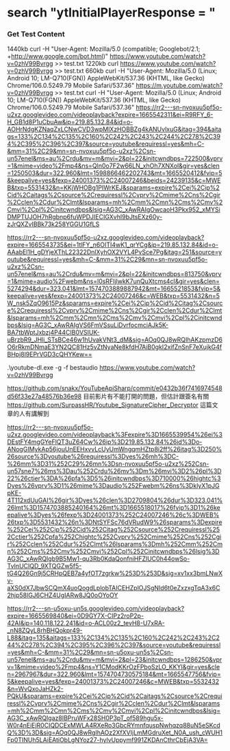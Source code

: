 # search "ytInitialPlayerResponse = " 
### Get Test Content

1440kb
curl -H "User-Agent: Mozilla/5.0 (compatible; Googlebot/2.1; +http://www.google.com/bot.html)" https://www.youtube.com/watch?v=0zhV99Bvrgg >> test.txt
1220kb
curl https://www.youtube.com/watch?v=0zhV99Bvrgg >> test.txt
660kb
curl -H "User-Agent: Mozilla/5.0 (Linux; Android 10; LM-Q710(FGN)) AppleWebKit/537.36 (KHTML, like Gecko) Chrome/106.0.5249.79 Mobile Safari/537.36" https://m.youtube.com/watch?v=0zhV99Bvrgg >> test.txt
curl -H "User-Agent: Mozilla/5.0 (Linux; Android 10; LM-Q710(FGN)) AppleWebKit/537.36 (KHTML, like Gecko) Chrome/106.0.5249.79 Mobile Safari/537.36" https://rr2---sn-nvoxuu5pf5o-u2xz.googlevideo.com/videoplayback?expire=1665542311&ei=R9RFY_6-H_GB1d8P1uCbuAw&ip=219.85.132.84&id=o-AOHrNdgKZNaqZxLCNwCVD3wpMlXzHOBBZg4kANUvlxuG&itag=394&aitags=133%2C134%2C135%2C160%2C242%2C243%2C244%2C278%2C394%2C395%2C396%2C397&source=youtube&requiressl=yes&mh=C-&mm=31%2C29&mn=sn-nvoxuu5pf5o-u2xz%2Csn-un57enel&ms=au%2Crdu&mv=m&mvi=2&pl=22&initcwndbps=722500&vprv=1&mime=video%2Fmp4&ns=Qln0o7F2w66LN_xhOh7XNXoI&gir=yes&clen=1250503&dur=322.960&lmt=1598866462202743&mt=1665520412&fvip=5&keepalive=yes&fexp=24001373%2C24007246&beids=24239135&c=MWEB&txp=5531432&n=KKjWHOBg1PIWrKEJ&sparams=expire%2Cei%2Cip%2Cid%2Caitags%2Csource%2Crequiressl%2Cvprv%2Cmime%2Cns%2Cgir%2Cclen%2Cdur%2Clmt&lsparams=mh%2Cmm%2Cmn%2Cms%2Cmv%2Cmvi%2Cpl%2Cinitcwndbps&lsig=AG3C_xAwRAIgOwcaoH3Pkx952_xMYSiDMPTUJOH7hRgbnp6fuWPDJIECIGXvhI9bJtsEXz60y-zJrQXZvIBBk73k258YGGU1GfLS

https://rr2---sn-nvoxuu5pf5o-u2xz.googlevideo.com/videoplayback?expire=1665543735&ei=1tlFY_n6OITI4wK1_qrYCg&ip=219.85.132.84&id=o-AAabEl1H_gDYjeXThL22322DnlXyhOX2VYL4PvSce7Pg&itag=251&source=youtube&requiressl=yes&mh=C-&mm=31%2C29&mn=sn-nvoxuu5pf5o-u2xz%2Csn-un57enel&ms=au%2Crdu&mv=m&mvi=2&pl=22&initcwndbps=813750&vprv=1&mime=audio%2Fwebm&ns=l0sRFIjlwkK7unQuXtcms4cI&gir=yes&clen=5274294&dur=323.041&lmt=1574703889887942&mt=1665521853&fvip=5&keepalive=yes&fexp=24001373%2C24007246&c=WEB&txp=5531432&n=5W_nsk5ZqO9615Pz&sparams=expire%2Cei%2Cip%2Cid%2Citag%2Csource%2Crequiressl%2Cvprv%2Cmime%2Cns%2Cgir%2Cclen%2Cdur%2Clmt&lsparams=mh%2Cmm%2Cmn%2Cms%2Cmv%2Cmvi%2Cpl%2Cinitcwndbps&lsig=AG3C_xAwRAIgVS6FmVSsuLiDvrfocmciAJk5K-BA7tbWptJxbzj4P44CIB0VSIUK-uBrzbR9_JHli_STsBCe46w1hUvakVNt3_dM&sig=AOq0QJ8wRQIhAKzpmzD6O6rRkmDNmaE3YN2QC81Hz5vZtNyaNe8kfdH7AiB0gkI2xifZnSnF7eXujkG4fBHpj8l9EPrVGD3cQHYKew==

.\youtube-dl.exe -g -f bestaudio https://www.youtube.com/watch?v=0zhV99Bvrgg

https://github.com/snakx/YouTubeApiSharp/commit/e0432b36f7416974548d56f33e27a48576b36e98
目前影片有不能打開的問題，但估計跟簽名有關 https://github.com/SurpassHR/Youtube_SignatureCipher_Decryptor 這篇文章的人有講解到



https://rr2---sn-nvoxuu5pf5o-u2xz.googlevideo.com/videoplayback%3Fexpire%3D1665539954%26ei%3DEstFY4mgGYeFlQT3uZ64Cw%26ip%3D219.85.132.84%26id%3Do-ANogGIMykAp56jouUnEEHxvvLcUyUmWngqmHZtp8i2ff%26itag%3D250%26source%3Dyoutube%26requiressl%3Dyes%26mh%3DC-%26mm%3D31%252C29%26mn%3Dsn-nvoxuu5pf5o-u2xz%252Csn-un57sne7%26ms%3Dau%252Crdu%26mv%3Dm%26mvi%3D2%26pl%3D22%26ctier%3DA%26pfa%3D5%26initcwndbps%3D710000%26hightc%3Dyes%26vprv%3D1%26mime%3Daudio%252Fwebm%26ns%3DklyX1pJGpKE-4T112xdUuGAI%26gir%3Dyes%26clen%3D2709804%26dur%3D323.041%26lmt%3D1574703885240164%26mt%3D1665518017%26fvip%3D1%26keepalive%3Dyes%26fexp%3D24001373%252C24007246%26c%3DWEB%26txp%3D5531432%26n%3DNtSYFSc76dVRudW9%26sparams%3Dexpire%252Cei%252Cip%252Cid%252Citag%252Csource%252Crequiressl%252Cctier%252Cpfa%252Chightc%252Cvprv%252Cmime%252Cns%252Cgir%252Cclen%252Cdur%252Clmt%26lsparams%3Dmh%252Cmm%252Cmn%252Cms%252Cmv%252Cmvi%252Cpl%252Cinitcwndbps%26lsig%3DAG3C_xAwRQIgb9B5Mw1-qu3Rb0KdaQonfniHFZlUC0h44owSo-TvInUCIQD_9XTQGZw5f5-tG4Q26Gn9j5CRHpQEB7a4yfOT7zgrkw%253D%253D&sig=xv1xx3bmLNwXv-aXS0dX7JbwSCQmX4uoQogdLplobTAICEHZplOJSgNId6t0eZxzxgTqA3x6C2hjp58lGJ6CHZ4UgIARw8JQ0oOYoOY





https://rr2---sn-u5oxu-un5s.googlevideo.com/videoplayback?expire=1665569840&ei=0D9GY7X-CIPz2roP2p-42AI&ip=140.118.122.241&id=o-ACL00z2_tevH8-U7xRA-_nN8ZQyL8rhBHQokpr49-L88&itag=135&aitags=133%2C134%2C135%2C160%2C242%2C243%2C244%2C278%2C394%2C395%2C396%2C397&source=youtube&requiressl=yes&mh=C-&mm=31%2C29&mn=sn-u5oxu-un5s%2Csn-un57enel&ms=au%2Crdu&mv=m&mvi=2&pl=23&initcwndbps=1286250&vprv=1&mime=video%2Fmp4&ns=Y1CModKKrOzFPboSzLO_KKYI&gir=yes&clen=2967967&dur=322.960&lmt=1574704730575184&mt=1665547756&fvip=5&keepalive=yes&fexp=24001373%2C24007246&c=MWEB&txp=5532432&n=WvQxoJaHZk2-PQkU&sparams=expire%2Cei%2Cip%2Cid%2Caitags%2Csource%2Crequiressl%2Cvprv%2Cmime%2Cns%2Cgir%2Cclen%2Cdur%2Clmt&lsparams=mh%2Cmm%2Cmn%2Cms%2Cmv%2Cmvi%2Cpl%2Cinitcwndbps&lsig=AG3C_xAwRQIgaz8IBPruWFx28SH0P3pT_of589hgu5x-W0r4nEiEjR0CIQDCExMWLA4RXeRo3GbcRYmnfquspNwhqzq88uN5eSKcdQ%3D%3D&sig=AOq0QJ8wRgIhAOz2XfXVIjLmMGdruXet_N0A_ush_cWUH1Fp0TINUh5LAiEAtiObLgNYoz27-hylvUppymf991ZKDAnCthrCbEjA3VA=